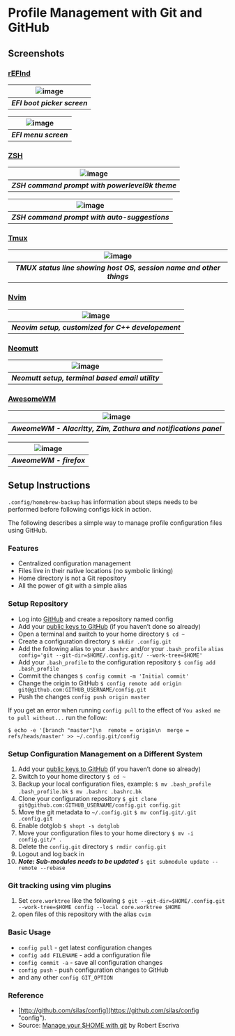 # Profile Management with Git and GitHub

## Screenshots

### [rEFInd](.config/rEFInd)

| ![image](man/figures/rEFInd.png) |
|:--:|
| ***EFI boot picker screen*** |

| ![image](man/figures/rEFInd-menu-options.png) |
|:--:|
| ***EFI menu screen*** |

### [ZSH](.config/zsh)

| ![image](man/figures/zsh.png) |
|:--:|
| ***ZSH command prompt with powerlevel9k theme*** |

| ![image](man/figures/zsh02.png) |
|:--:|
| ***ZSH command prompt with auto-suggestions*** |

### [Tmux](.config/tmux)

| ![image](man/figures/tmux.png) |
|:--:|
| ***TMUX status line showing host OS, session name and other things*** |

### [Nvim](.config/nvim)

| ![image](man/figures/nvim.jpg) |
|:--:|
| ***Neovim setup, customized for C++ developement*** |

### [Neomutt](.config/neomutt)

| ![image](man/figures/neomutt.jpg) |
|:--:|
| ***Neomutt setup, terminal based email utility*** |

### [AwesomeWM](.config/awesome)

| ![image](man/figures/awesome.jpg) |
|:--:|
| ***AweomeWM - Alacritty, Zim, Zathura and notifications panel*** |

| ![image](man/figures/firefox.jpg) |
|:--:|
| ***AweomeWM - firefox*** |

## Setup Instructions

`.config/homebrew-backup` has information about steps needs to be performed before following configs kick in action.

The following describes a simple way to manage profile configuration files using GitHub.

### Features

*   Centralized configuration management
*   Files live in their native locations (no symbolic linking)
*   Home directory is not a Git repository
*   All the power of git with a simple alias

### Setup Repository

*   Log into [GitHub](https://github.com/ "GitHub") and create a repository named config
*   Add your [public keys to GitHub](https://github.com/guides/providing-your-ssh-key "Public Keys to GithHub") (if you haven’t done so already)
*   Open a terminal and switch to your home directory
    `$ cd ~`
*   Create a configuration directory
    `$ mkdir .config.git`
*   Add the following alias to your `.bashrc` and/or your `.bash_profile`
    `alias config='git --git-dir=$HOME/.config.git/ --work-tree=$HOME'`
*   Add your `.bash_profile` to the configuration repository
    `$ config add .bash_profile`
*   Commit the changes
    `$ config commit -m 'Initial commit'`
*   Change the origin to GitHub
    `$ config remote add origin git@github.com:GITHUB_USERNAME/config.git`
*   Push the changes
    `config push origin master`

If you get an error when running `config pull` to the effect of `You asked me to pull without...` run the follow:

```
$ echo -e '[branch "master"]\n  remote = origin\n  merge = refs/heads/master' >> ~/.config.git/config
```

### Setup Configuration Management on a Different System
1.  Add your [public keys to GitHub](https://github.com/guides/providing-your-ssh-key "Public Keys to GithHub") (if you haven’t done so already)
2.  Switch to your home directory
    `$ cd ~`
3.  Backup your local configuration files, example:
    `$ mv .bash_profile .bash_profile.bk`
    `$ mv .bashrc .bashrc.bk`
4.  Clone your configuration repository
    `$ git clone git@github.com:GITHUB_USERNAME/config.git config.git`
5.  Move the git metadata to `~/.config.git`
    `$ mv config.git/.git .config.git`
6.  Enable dotglob
    `$ shopt -s dotglob`
7.  Move your configuration files to your home directory
    `$ mv -i config.git/* .`
8.  Delete the `config.git` directory
    `$ rmdir config.git`
9.  Logout and log back in
10. ***Note: Sub-modules needs to be updated***
    `$ git submodule update --remote --rebase`

### Git tracking using vim plugins
1.  Set `core.worktree` like the following
    `$ git --git-dir=$HOME/.config.git --work-tree=$HOME config --local core.worktree $HOME`
2.  open files of this repository with the alias `cvim`


### Basic Usage
*   `config pull` - get latest configuration changes
*   `config add FILENAME` - add a configuration file
*   `config commit -a` - save all configuration changes
*   `config push` - push configuration changes to GitHub
*   and any other `config GIT_OPTION`

### Reference

* [http://github.com/silas/config](https://github.com/silas/config "config").
* Source: [Manage your $HOME with git](http://robescriva.com/2009/01/manage-your-home-with-git/ "source") by Robert Escriva
